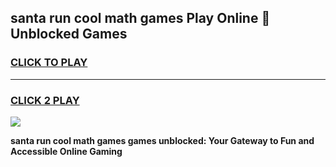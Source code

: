 
## santa run cool math games Play Online 👋 Unblocked Games
<h3>
<a href="https://news.freeplayer.one?title=santa_run_cool_math_games&ref=17CMG">CLICK TO PLAY</a></h3>
<hr>

<h3>
<a href="https://news.freeplayer.one?title=santa_run_cool_math_games&ref=17CMG">CLICK 2 PLAY</a>
  
</h3>

<a href="https://news.freeplayer.one?title=santa_run_cool_math_games&ref=17CMG/"><img src="https://clearcache.store/games.png"></a>


**santa run cool math games games unblocked: Your Gateway to Fun and Accessible Online Gaming**
